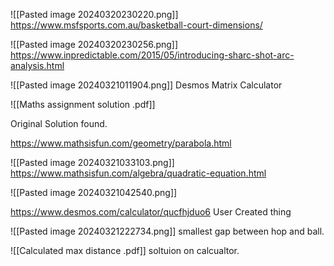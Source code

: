 
![[Pasted image 20240320230220.png]]
https://www.msfsports.com.au/basketball-court-dimensions/



![[Pasted image 20240320230256.png]]
https://www.inpredictable.com/2015/05/introducing-sharc-shot-arc-analysis.html



![[Pasted image 20240321011904.png]]
Desmos Matrix Calculator

![[Maths assignment solution .pdf]]

Original Solution found. 

https://www.mathsisfun.com/geometry/parabola.html





![[Pasted image 20240321033103.png]]
https://www.mathsisfun.com/algebra/quadratic-equation.html



![[Pasted image 20240321042540.png]]


https://www.desmos.com/calculator/qucfhjduo6
User Created thing 


![[Pasted image 20240321222734.png]]
smallest gap between hop and ball. 


![[Calculated max distance .pdf]]
soltuion on calcualtor. 
